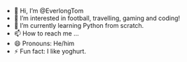- 👋 Hi, I’m @EverlongTom
- 👀 I’m interested in football, travelling, gaming and coding!
- 🌱 I’m currently learning Python from scratch.
- 📫 How to reach me ...
- 😄 Pronouns: He/him
- ⚡ Fun fact: I like yoghurt. 

<!---
EverlongTom/EverlongTom is a ✨ special ✨ repository because its `README.md` (this file) appears on your GitHub profile.
You can click the Preview link to take a look at your changes.
--->
